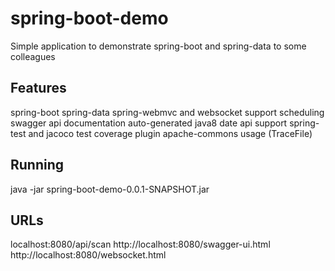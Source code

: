 # spring-boot-demo
Simple application to demonstrate spring-boot and spring-data to some colleagues

## Features
spring-boot
spring-data
spring-webmvc and websocket support
scheduling
swagger api documentation auto-generated
java8 date api support
spring-test and jacoco test coverage plugin
apache-commons usage (TraceFile)

## Running
java -jar spring-boot-demo-0.0.1-SNAPSHOT.jar

## URLs
localhost:8080/api/scan
http://localhost:8080/swagger-ui.html
http://localhost:8080/websocket.html